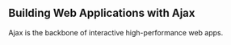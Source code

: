 
## Building Web Applications with Ajax

Ajax is the backbone of interactive high-performance web apps.



